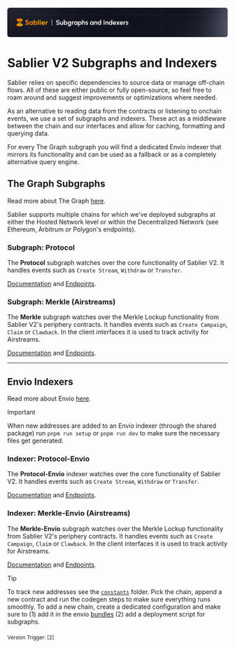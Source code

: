 ![Sablier Branding](/assets/banner-subgraphs.png)

# Sablier V2 Subgraphs and Indexers

Sablier relies on specific dependencies to source data or manage off-chain flows. All of these are either public or
fully open-source, so feel free to roam around and suggest improvements or optimizations where needed.

As an alternative to reading data from the contracts or listening to onchain events, we use a set of subgraphs and
indexers. These act as a middleware between the chain and our interfaces and allow for caching, formatting and querying
data.

For every The Graph subgraph you will find a dedicated Envio indexer that mirrors its functionality and can be used as a
fallback or as a completely alternative query engine.

## The Graph Subgraphs

Read more about The Graph [here](https://thegraph.com/docs/en/).

Sablier supports multiple chains for which we've deployed subgraphs at either the Hosted Network level or within the
Decentralized Network (see Ethereum, Arbitrum or Polygon's endpoints).

### Subgraph: Protocol

The **Protocol** subgraph watches over the core functionality of Sablier V2. It handles events such as `Create Stream`,
`Withdraw` or `Transfer`.

[Documentation](https://docs.sablier.com/api/subgraphs/protocol/entities) and
[Endpoints](https://docs.sablier.com/api/subgraphs/endpoints).

### Subgraph: Merkle (Airstreams)

The **Merkle** subgraph watches over the Merkle Lockup functionality from Sablier V2's periphery contracts. It handles
events such as `Create Campaign`, `Claim` or `Clawback`. In the client interfaces it is used to track activity for
Airstreams.

[Documentation](https://docs.sablier.com/api/subgraphs/merkle/entities) and
[Endpoints](https://docs.sablier.com/api/subgraphs/endpoints).

---

## Envio Indexers

Read more about Envio [here](https://docs.envio.dev).

> [!IMPORTANT]
>
> When new addresses are added to an Envio indexer (through the shared package) run `pnpm run setup` or `pnpm run dev`
> to make sure the necessary files get generated.

### Indexer: Protocol-Envio

The **Protocol-Envio** indexer watches over the core functionality of Sablier V2. It handles events such as
`Create Stream`, `Withdraw` or `Transfer`.

[Documentation](https://docs.sablier.com/api/indexers/protocol/entities) and
[Endpoints](https://docs.sablier.com/api/indexers/endpoints).

### Indexer: Merkle-Envio (Airstreams)

The **Merkle-Envio** subgraph watches over the Merkle Lockup functionality from Sablier V2's periphery contracts. It
handles events such as `Create Campaign`, `Claim` or `Clawback`. In the client interfaces it is used to track activity
for Airstreams.

[Documentation](https://docs.sablier.com/api/indexers/merkle/entities) and
[Endpoints](https://docs.sablier.com/api/indexers/endpoints).

> [!TIP]
>
> To track new addresses see the [`constants`](./packages/constants) folder. Pick the chain, append a new contract and
> run the codegen steps to make sure everything runs smoothly. To add a new chain, create a dedicated configuration and
> make sure to (1) add it in the envio [bundles](./packages/constants/src/bundles/) (2) add a deployment script for
> subgraphs.

<sub>Version Trigger: [2]</sub>
